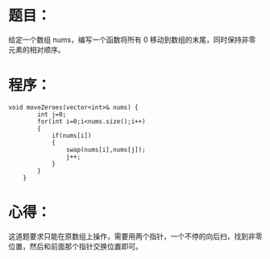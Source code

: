 # 题目：
给定一个数组 nums，编写一个函数将所有 0 移动到数组的末尾，同时保持非零元素的相对顺序。
# 程序：
~~~
void moveZeroes(vector<int>& nums) {
        int j=0;
        for(int i=0;i<nums.size();i++)
        {
            if(nums[i])
            {
                swap(nums[i],nums[j]);
                j++;
            }
        }
    }
~~~
# 心得：
这道题要求只能在原数组上操作，需要用两个指针，一个不停的向后扫，找到非零位置，然后和前面那个指针交换位置即可。
